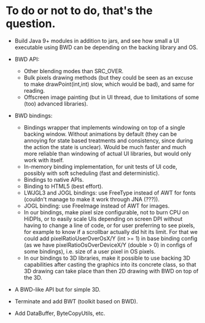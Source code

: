 
# To do or not to do, that's the question.

- Build Java 9+ modules in addition to jars, and see how small a UI executable
  using BWD can be depending on the backing library and OS.

- BWD API:
  - Other blending modes than SRC_OVER.
  - Bulk pixels drawing methods (but they could be seen as an excuse to make
    drawPoint(int,int) slow, which would be bad), and same for reading.
  - Offscreen image painting (but in UI thread, due to limitations of some
    (too) advanced libraries).

- BWD bindings:
  - Bindings wrapper that implements windowing on top of a single backing
    window. Without animations by default (they can be annoying for state
    based treatments and consistency, since during the action the state is
    unclear). Would be much faster and much more reliable than windowing
    of actual UI libraries, but would only work with itself.
  - In-memory binding implementation, for unit tests of UI code, possibly with
    soft scheduling (fast and deterministic).
  - Bindings to native APIs.
  - Binding to HTML5 (best effort).
  - LWJGL3 and JOGL bindings: use FreeType instead of AWT for fonts
    (couldn't manage to make it work through JNA (???)).
  - JOGL binding: use FreeImage instead of AWT for images.
  - In our bindings, make pixel size configurable, not to burn CPU on HiDPIs,
    or to easily scale UIs depending on screen DPI without having to change
    a line of code, or for user preferring to see pixels, for example to know
    if a scrollbar actually did hit its limit.
    For that we could add pixelRatioUserOverOsX/Y (int >= 1) in base binding
    config (as we have pixelRatioOsOverDeviceX/Y (double > 0) in configs of
    some bindings), i.e. size of a user pixel in OS pixels.
  - In our bindings to 3D libraries, make it possible to use backing 3D
    capabilities after casting the graphics into its concrete class,
    so that 3D drawing can take place than then 2D drawing with BWD
    on top of the 3D.

- A BWD-like API but for simple 3D.

- Terminate and add BWT (toolkit based on BWD).

- Add DataBuffer, ByteCopyUtils, etc.
